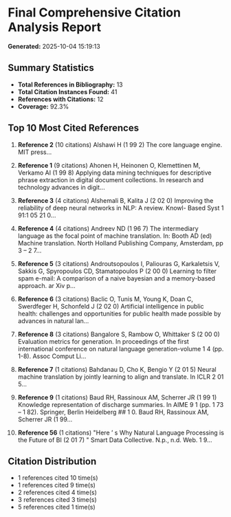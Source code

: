 # Final Comprehensive Citation Analysis Report

**Generated:** 2025-10-04 15:19:13

## Summary Statistics

- **Total References in Bibliography:** 13
- **Total Citation Instances Found:** 41
- **References with Citations:** 12
- **Coverage:** 92.3%

## Top 10 Most Cited References

1. **Reference 2** (10 citations)
   Alshawi H (1 99 2) The core language engine. MIT press...

2. **Reference 1** (9 citations)
   Ahonen H, Heinonen O, Klemettinen M, Verkamo AI (1 99 8) Applying data mining techniques for descriptive phrase extraction in digital document collections. In research and technology advances in digit...

3. **Reference 3** (4 citations)
   Alshemali B, Kalita J (2 02 0) Improving the reliability of deep neural networks in NLP: A review. Knowl- Based Syst 1 91:1 05 21 0...

4. **Reference 4** (4 citations)
   Andreev ND (1 96 7) The intermediary language as the focal point of machine translation. In: Booth AD (ed) Machine translation. North Holland Publishing Company, Amsterdam, pp 3 – 2 7...

5. **Reference 5** (3 citations)
   Androutsopoulos I, Paliouras G, Karkaletsis V, Sakkis G, Spyropoulos CD, Stamatopoulos P (2 00 0) Learning to filter spam e-mail: A comparison of a naive bayesian and a memory-based approach. ar Xiv p...

6. **Reference 6** (3 citations)
   Baclic O, Tunis M, Young K, Doan C, Swerdfeger H, Schonfeld J (2 02 0) Artificial intelligence in public health: challenges and opportunities for public health made possible by advances in natural lan...

7. **Reference 8** (3 citations)
   Bangalore S, Rambow O, Whittaker S (2 00 0) Evaluation metrics for generation. In proceedings of the first international conference on natural language generation-volume 1 4 (pp. 1-8). Assoc Comput Li...

8. **Reference 7** (1 citations)
   Bahdanau D, Cho K, Bengio Y (2 01 5) Neural machine translation by jointly learning to align and translate. In ICLR 2 01 5...

9. **Reference 9** (1 citations)
   Baud RH, Rassinoux AM, Scherrer JR (1 99 1) Knowledge representation of discharge summaries. In AIME 9 1 (pp. 1 73 – 1 82). Springer, Berlin Heidelberg ## 1 0. Baud RH, Rassinoux AM, Scherrer JR (1 99...

10. **Reference 56** (1 citations)
   "Here ’ s Why Natural Language Processing is the Future of BI (2 01 7) " Smart Data Collective. N.p., n.d. Web. 1 9...

## Citation Distribution

- 1 references cited 10 time(s)
- 1 references cited 9 time(s)
- 2 references cited 4 time(s)
- 3 references cited 3 time(s)
- 5 references cited 1 time(s)
